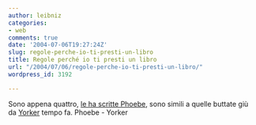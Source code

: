 ```yaml
---
author: leibniz
categories:
- web
comments: true
date: '2004-07-06T19:27:24Z'
slug: regole-perche-io-ti-presti-un-libro
title: Regole perché io ti presti un libro
url: "/2004/07/06/regole-perche-io-ti-presti-un-libro/"
wordpress_id: 3192

---
```

Sono appena quattro, [le ha scritte Phoebe](https://phoebe.splinder.com/1088752480#2476757), sono simili a quelle buttate giù da [Yorker](https://yorker.clarence.com/archive/048485.html) tempo fa.
Phoebe - Yorker

